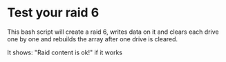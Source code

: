 # Test your raid 6

This bash script will create a raid 6, writes data on it and clears each drive one by one and rebuilds the array after one drive is cleared.

It shows: "Raid content is ok!" if it works


